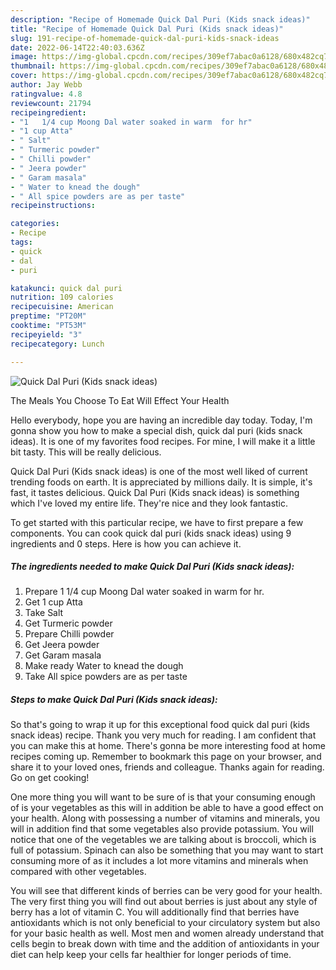 ```yaml
---
description: "Recipe of Homemade Quick Dal Puri (Kids snack ideas)"
title: "Recipe of Homemade Quick Dal Puri (Kids snack ideas)"
slug: 191-recipe-of-homemade-quick-dal-puri-kids-snack-ideas
date: 2022-06-14T22:40:03.636Z
image: https://img-global.cpcdn.com/recipes/309ef7abac0a6128/680x482cq70/quick-dal-puri-kids-snack-ideas-recipe-main-photo.jpg
thumbnail: https://img-global.cpcdn.com/recipes/309ef7abac0a6128/680x482cq70/quick-dal-puri-kids-snack-ideas-recipe-main-photo.jpg
cover: https://img-global.cpcdn.com/recipes/309ef7abac0a6128/680x482cq70/quick-dal-puri-kids-snack-ideas-recipe-main-photo.jpg
author: Jay Webb
ratingvalue: 4.8
reviewcount: 21794
recipeingredient:
- "1   1/4 cup Moong Dal water soaked in warm  for hr"
- "1 cup Atta"
- " Salt"
- " Turmeric powder"
- " Chilli powder"
- " Jeera powder"
- " Garam masala"
- " Water to knead the dough"
- " All spice powders are as per taste"
recipeinstructions:

categories:
- Recipe
tags:
- quick
- dal
- puri

katakunci: quick dal puri 
nutrition: 109 calories
recipecuisine: American
preptime: "PT20M"
cooktime: "PT53M"
recipeyield: "3"
recipecategory: Lunch

---
```



![Quick Dal Puri (Kids snack ideas)](https://img-global.cpcdn.com/recipes/309ef7abac0a6128/680x482cq70/quick-dal-puri-kids-snack-ideas-recipe-main-photo.jpg)

The Meals You Choose To Eat Will Effect Your Health

Hello everybody, hope you are having an incredible day today. Today, I'm gonna show you how to make a special dish, quick dal puri (kids snack ideas). It is one of my favorites food recipes. For mine, I will make it a little bit tasty. This will be really delicious.



Quick Dal Puri (Kids snack ideas) is one of the most well liked of current trending foods on earth. It is appreciated by millions daily. It is simple, it's fast, it tastes delicious. Quick Dal Puri (Kids snack ideas) is something which I've loved my entire life. They're nice and they look fantastic.


To get started with this particular recipe, we have to first prepare a few components. You can cook quick dal puri (kids snack ideas) using 9 ingredients and 0 steps. Here is how you can achieve it.

<!--inarticleads1-->

##### The ingredients needed to make Quick Dal Puri (Kids snack ideas):

1. Prepare 1   1/4 cup Moong Dal water soaked in warm  for hr.
1. Get 1 cup Atta
1. Take  Salt
1. Get  Turmeric powder
1. Prepare  Chilli powder
1. Get  Jeera powder
1. Get  Garam masala
1. Make ready  Water to knead the dough
1. Take  All spice powders are as per taste




<!--inarticleads2-->

##### Steps to make Quick Dal Puri (Kids snack ideas):





So that's going to wrap it up for this exceptional food quick dal puri (kids snack ideas) recipe. Thank you very much for reading. I am confident that you can make this at home. There's gonna be more interesting food at home recipes coming up. Remember to bookmark this page on your browser, and share it to your loved ones, friends and colleague. Thanks again for reading. Go on get cooking!

One more thing you will want to be sure of is that your consuming enough of is your vegetables as this will in addition be able to have a good effect on your health. Along with possessing a number of vitamins and minerals, you will in addition find that some vegetables also provide potassium. You will notice that one of the vegetables we are talking about is broccoli, which is full of potassium. Spinach can also be something that you may want to start consuming more of as it includes a lot more vitamins and minerals when compared with other vegetables.

You will see that different kinds of berries can be very good for your health. The very first thing you will find out about berries is just about any style of berry has a lot of vitamin C. You will additionally find that berries have antioxidants which is not only beneficial to your circulatory system but also for your basic health as well. Most men and women already understand that cells begin to break down with time and the addition of antioxidants in your diet can help keep your cells far healthier for longer periods of time.
